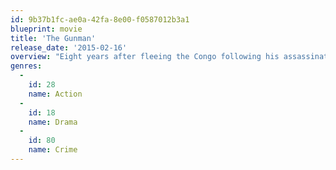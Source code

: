 ```yaml
---
id: 9b37b1fc-ae0a-42fa-8e00-f0587012b3a1
blueprint: movie
title: 'The Gunman'
release_date: '2015-02-16'
overview: "Eight years after fleeing the Congo following his assassination of that country's minister of mining, former assassin Jim Terrier is back, suffering from PTSD and digging wells to atone for his violent past. After an attempt is made on his life, Terrier flies to London to find out who wants him dead -- and why. Terrier's search leads him to a reunion with Annie, a woman he once loved, who is now married to an oily businessman with dealings in Africa."
genres:
  -
    id: 28
    name: Action
  -
    id: 18
    name: Drama
  -
    id: 80
    name: Crime
---
```

